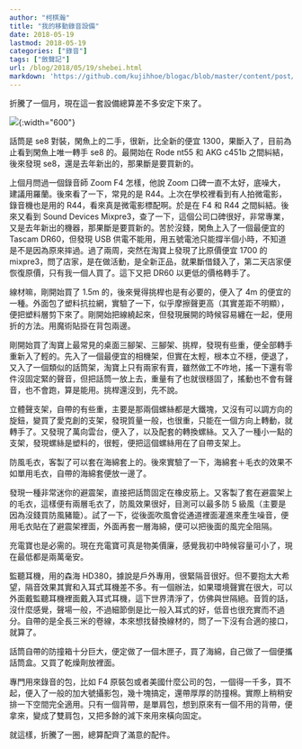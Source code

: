 ```yaml
---
author: "柯棋瀚"
title: "我的移動錄音設備"
date: 2018-05-19
lastmod: 2018-05-19
categories: ["錄音"]
tags: ["斂聲記"]
url: /blog/2018/05/19/shebei.html
markdown: 'https://github.com/kujihhoe/blogac/blob/master/content/post/2018-05-19-shebei.md'
---
```

<!--more-->

折騰了一個月，現在這一套設備總算差不多安定下來了。

![](https://www.superbed.cn/pic/5be2e8c79dc6d6b928f1a2c7){:width="600"}

話筒是 se8 對裝，閑魚上的二手，很新，比全新的便宜 1300，果斷入了，目前為止看到閑魚上唯一轉手 se8 的。最開始在 Rode nt55 和 AKG c451b 之間糾結，後來發現 se8，還是去年新出的，那果斷是要買新的。

上個月問過一個錄音師 Zoom F4 怎樣，他說 Zoom 口碑一直不太好，底噪大，建議用羅蘭。後來看了一下，常見的是 R44。上次在學校裡看到有人拍微電影，錄音機也是用的 R44，看來真是微電影標配啊。於是在 F4 和 R44 之間糾結。後來又看到 Sound Devices Mixpre3，查了一下，這個公司口碑很好，非常專業，又是去年新出的機器，那果斷是要買新的。苦於沒錢，閑魚上入了一個最便宜的 Tascam DR60，但發現 USB 供電不能用，用五號電池只能撐半個小時，不知道是不是因為原來摔過。過了兩周，突然在淘寶上發現了比原價便宜 1700 的 mixpre3，問了店家，是在做活動，是全新正品，就果斷借錢入了，第二天店家便恢復原價，只有我一個人買了。這下又把 DR60 以更低的價格轉手了。

線材嘛，剛開始買了 1.5m 的，後來覺得挑桿也是有必要的，便入了 4m 的便宜的一種。外面包了塑料抗拉網，實驗了一下，似乎摩擦聲更高（其實差距不明顯），便把塑料層剪下來了。剛開始把線繞起來，但發現展開的時候容易纏在一起，便用折的方法。用魔術貼掛在背包兩邊。

剛開始買了淘寶上最常見的桌面三腳架、三腳架、挑桿，發現有些重，便全部轉手重新入了輕的。先入了一個最便宜的相機架，但實在太輕，根本立不穩，便退了，又入了一個類似的話筒架，淘寶上只有兩家有賣，雖然做工不咋地，搖一下還有零件沒固定緊的聲音，但把話筒一放上去，重量有了也就很穩固了，搖動也不會有聲音，也不會跑，算是能用。挑桿還沒到，先不說。

立體聲支架，自帶的有些重，主要是那兩個螺絲都是大鐵塊，又沒有可以調方向的旋鈕，變買了愛克創的支架，發現質量一般，也很重，只能在一個方向上轉動，就轉手了。又發現了萬向雲台，便入了，以及配套的轉換螺絲。又入了一種小一點的支架，發現螺絲是塑料的，很輕，便把這個螺絲用在了自帶支架上。

防風毛衣，客製了可以套在海綿套上的。後來實驗了一下，海綿套＋毛衣的效果不如單用毛衣，自帶的海綿套便放一邊了。

發現一種非常迷你的避震架，直接把話筒固定在橡皮筋上。又客製了套在避震架上的毛衣，這樣便有兩層毛衣了，防風效果很好，目測可以最多防 5 級風（主要是因為沒錢買防風豬籠）。試了一下，從後面吹風會從通道裡面灌進來產生噪音，便用毛衣貼在了避震架裡面，外面再套一層海綿，便可以把後面的風完全阻隔。

充電寶也是必需的。現在充電寶可真是物美價廉，感覺我初中時候容量可小了，現在最低都是兩萬毫安。

監聽耳機，用的森海 HD380，據說是戶外專用，很緊隔音很好。但不要抱太大希望，隔音效果其實和入耳式耳機差不多。有一個辦法，如果環境聲實在很大，可以外面戴監聽耳機裡面戴入耳式耳機，這下世界清淨了，仿佛與世隔絕。音質的話，沒什麼感覺，聲場一般，不過細節倒是比一般入耳式的好，低音也很充實而不過分。自帶的是全長三米的卷線，本來想找替換線材的，問了一下沒有合適的接口，就算了。

話筒自帶的防撞箱十分巨大，便定做了一個木匣子，買了海綿，自己做了一個便攜話筒盒。又買了乾燥劑放裡面。

專門用來錄音的包，比如 F4 原裝包或者美國什麼公司的包，一個得一千多，買不起，便入了一般的加大號攝影包，幾十塊搞定，還帶厚厚的防撞棉。實際上稍稍安排一下空間完全適用。只有一個背帶，是單肩包，想到原來有一個不用的背帶，便拿來，變成了雙肩包，又把多餘的減下來用來橫向固定。

就這樣，折騰了一圈，總算配齊了滿意的配件。
